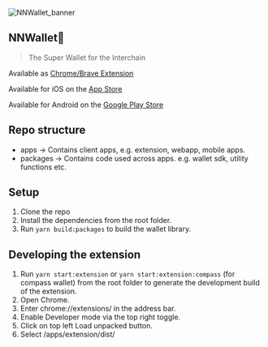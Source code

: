 
![NNWallet_banner](https://github.com/leapwallet/cosmos-extension/assets/110881421/94f43d03-5c9d-4f3b-ba4d-0830e629317e)


## NNWallet🐸
> The Super Wallet for the Interchain

Available as [Chrome/Brave Extension](https://chrome.google.com/webstore/detail/leap-cosmos-wallet/fcfcfllfndlomdhbehjjcoimbgofdncg/?utm_source=website&utm_medium=permanent-website&utm_campaign=permanent)


Available for iOS on the [App Store](https://apps.apple.com/in/app/leap-cosmos/id1642465549/?utm_source=website&utm_medium=permanent-website&utm_campaign=permanent)

Available for Android on the [Google Play Store](https://play.google.com/store/apps/details?id=io.leapwallet.cosmos&utm_source=website&utm_medium=permanent-website&utm_campaign=permanent)

## Repo structure

- apps -> Contains client apps, e.g. extension, webapp, mobile apps.
- packages -> Contains code used across apps. e.g. wallet sdk, utility functions etc.

## Setup

1. Clone the repo
2. Install the dependencies from the root folder.
3. Run `yarn build:packages` to build the wallet library.

## Developing the extension

1. Run `yarn start:extension` or `yarn start:extension:compass` (for compass wallet) from the root folder to generate the development build of the extension.
2. Open Chrome.
3. Enter chrome://extensions/ in the address bar.
4. Enable Developer mode via the top right toggle.
5. Click on top left Load unpacked button.
6. Select /apps/extension/dist/
